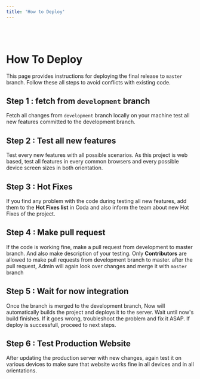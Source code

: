 ```yaml
---
title: 'How to Deploy'
---
```

<br><br>

# How To Deploy

This page provides instructions for deploying the final release to `master` branch. Follow these all steps to avoid conflicts with existing code.

## Step 1 : fetch from `development` branch
Fetch all changes from `development` branch locally on your machine test all new features committed to the development branch. 

## Step 2 : Test all new features  
Test every new features with all possible scenarios. As this project is web based, test all features in every common browsers and every possible device screen sizes in both orientation.

## Step 3 : Hot Fixes
If you find any problem with the code during testing all new features, add them to the **Hot Fixes list** in Coda and also inform the team about new Hot Fixes of the project.

## Step 4 : Make pull request
If the code is working fine, make a pull request from development to master branch. And also make description of your testing. Only **Contributors** are allowed to make pull requests from development branch to master. after the pull request, Admin will again look over changes and merge it with `master` branch

## Step 5 : Wait for now integration
Once the branch is merged to the development branch, Now will automatically builds the project and deploys it to the server. Wait until now's build finishes. If it goes wrong, troubleshoot the problem and fix it ASAP. If deploy is successfull, proceed to next steps.

## Step 6 : Test Production Website
After updating the production server with new changes, again test it on various devices to make sure that website works fine in all devices and in all orientations.